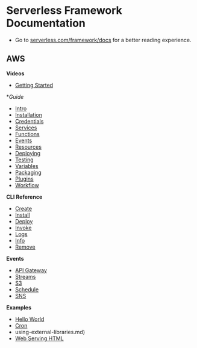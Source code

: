 <!--
title: Serverless Framework Documentation
menuText: Docs
layout: Doc
-->

# Serverless Framework Documentation

* Go to [serverless.com/framework/docs](https://www.serverless.com/framework/docs) for a better reading experience.


## AWS

**Videos**

- [Getting Started](https://www.youtube.com/watch?v=bFHmgqbAh4M)

**Guide*

- [Intro](./providers/aws/guide/intro.md)
- [Installation](./providers/aws/guide/installation.md)
- [Credentials](./providers/aws/guide/credentials.md)
- [Services](./providers/aws/guide/services.md)
- [Functions](./providers/aws/guide/functions.md)
- [Events](./providers/aws/guide/events.md)
- [Resources](./providers/aws/guide/resources.md)
- [Deploying](./providers/aws/guide/deploying.md)
- [Testing](./providers/aws/guide/testing.md)
- [Variables](./providers/aws/guide/variables.md)
- [Packaging](./providers/aws/guide/packaging.md)
- [Plugins](./providers/aws/guide/plugins.md)
- [Workflow](./providers/aws/guide/workflow.md)

**CLI Reference**

- [Create](./providers/aws/cli-reference/create.md)
- [Install](./providers/aws/cli-reference/install.md)
- [Deploy](./providers/aws/cli-reference/deploy.md)
- [Invoke](./providers/aws/cli-reference/invoke.md)
- [Logs](./providers/aws/cli-reference/logs.md)
- [Info](./providers/aws/cli-reference/info.md)
- [Remove](./providers/aws/cli-reference/remove.md)

**Events**

- [API Gateway](./providers/aws/events/apigateway.md)
- [Streams](./providers/aws/events/streams.md)
- [S3](./providers/aws/events/s3.md)
- [Schedule](./providers/aws/events/schedule.md)
- [SNS](./providers/aws/events/sns.md)

**Examples**

- [Hello World](./providers/aws/examples/hello-world.md)
- [Cron](./providers/aws/examples/cron.md)
 - using-external-libraries.md)
- [Web Serving HTML](./providers/aws/examples/web-serving-html.md)